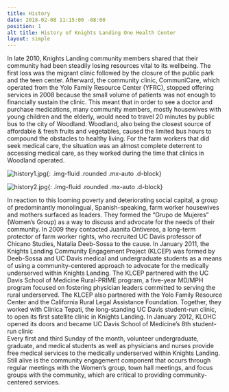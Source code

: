 ```yaml
---
title: History
date: 2018-02-08 11:15:00 -08:00
position: 1
alt title: History of Knights Landing One Health Center
layout: simple
---
```


<div class="row" markdown="1">

<div class="col-xs-6 col-sm-8">
In late 2010, Knights Landing community members shared that their community had been steadily losing resources vital to its wellbeing. The first loss was the migrant clinic followed by the closure of the public park and the teen center. Afterward, the community clinic, CommuniCare, which operated from the Yolo Family Resource Center (YFRC), stopped offering services in 2008 because the small volume of patients was not enough to financially sustain the clinic. This meant that in order to see a doctor and purchase medications, many community members, mostly housewives with young children and the elderly, would need to travel 20 minutes by public bus to the city of Woodland. Woodland, also being the closest source of affordable & fresh fruits and vegetables, caused the limited bus hours to compound the obstacles to healthy living. For the farm workers that did seek medical care, the situation was an almost complete deterrent to accessing medical care, as they worked during the time that clinics in Woodland operated. 
</div>
<div class="col-xs-6 col-sm-4" markdown="1">

![history1.jpg](/uploads/history1.jpg){: .img-fluid .rounded .mx-auto .d-block}
</div>
</div>

<div class="row" markdown="1">
<div class="col-xs-6 col-sm-4" markdown="1">

![history2.jpg](/uploads/history2.jpg){: .img-fluid .rounded .mx-auto .d-block}
</div>
<div class="col-xs-6 col-sm-8" markdown="1">
In reaction to this looming poverty and deteriorating social capital, a group of predominantly monolingual, Spanish-speaking, farm worker housewives and mothers surfaced as leaders. They formed the “Grupo de Mujeres” (Women’s Group) as a way to discuss and advocate for the needs of their community. In 2009 they contacted Juanita Ontiveros, a long-term protector of farm worker rights, who recruited UC Davis professor of Chicano Studies, Natalia Deeb-Sossa to the cause. In January 2011, the Knights Landing Community Engagement Project (KLCEP) was formed by Deeb-Sossa and UC Davis medical and undergraduate students as a means of using a community-centered approach to advocate for the medically underserved within Knights Landing.  The KLCEP partnered with the UC Davis School of Medicine Rural-PRIME program, a five-year MD/MPH program focused on fostering physician leaders committed to serving the rural underserved. The KLCEP also partnered with the Yolo Family Resource Center and the California Rural Legal Assistance Foundation. Together, they worked with Clinica Tepati, the long-standing UC Davis student-run clinic, to open its first satellite clinic in Knights Landing. In January 2012, KLOHC opened its doors and became UC Davis School of Medicine’s 8th student-run clinic
</div>
</div>

<div class="row">
<div class="col-sm-12">
Every first and third Sunday of the month, volunteer undergraduate, graduate, and medical students as well as physicians and nurses provide free medical services to the medically underserved within Knights Landing. Still alive is the community engagement component that occurs through regular meetings with the Women’s group, town hall meetings, and focus groups with the community, which are critical to providing community-centered services. 
</div>
</div>